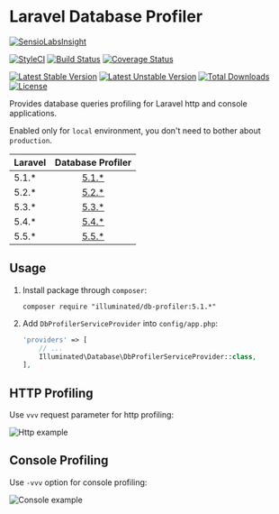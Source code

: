 # Laravel Database Profiler

[![SensioLabsInsight](https://insight.sensiolabs.com/projects/8ec1928c-0727-427c-96e9-2a963eb6546b/big.png)](https://insight.sensiolabs.com/projects/8ec1928c-0727-427c-96e9-2a963eb6546b)

[![StyleCI](https://styleci.io/repos/68023936/shield?branch=5.1&style=flat)](https://styleci.io/repos/68023936)
[![Build Status](https://travis-ci.org/dmitry-ivanov/laravel-db-profiler.svg?branch=5.1)](https://travis-ci.org/dmitry-ivanov/laravel-db-profiler)
[![Coverage Status](https://coveralls.io/repos/github/dmitry-ivanov/laravel-db-profiler/badge.svg?branch=5.1)](https://coveralls.io/github/dmitry-ivanov/laravel-db-profiler?branch=5.1)

[![Latest Stable Version](https://poser.pugx.org/illuminated/db-profiler/v/stable)](https://packagist.org/packages/illuminated/db-profiler)
[![Latest Unstable Version](https://poser.pugx.org/illuminated/db-profiler/v/unstable)](https://packagist.org/packages/illuminated/db-profiler)
[![Total Downloads](https://poser.pugx.org/illuminated/db-profiler/downloads)](https://packagist.org/packages/illuminated/db-profiler)
[![License](https://poser.pugx.org/illuminated/db-profiler/license)](https://packagist.org/packages/illuminated/db-profiler)

Provides database queries profiling for Laravel http and console applications.

Enabled only for `local` environment, you don't need to bother about `production`.

| Laravel | Database Profiler                                                      |
| ------- | :--------------------------------------------------------------------: |
| 5.1.*   | [5.1.*](https://github.com/dmitry-ivanov/laravel-db-profiler/tree/5.1) |
| 5.2.*   | [5.2.*](https://github.com/dmitry-ivanov/laravel-db-profiler/tree/5.2) |
| 5.3.*   | [5.3.*](https://github.com/dmitry-ivanov/laravel-db-profiler/tree/5.3) |
| 5.4.*   | [5.4.*](https://github.com/dmitry-ivanov/laravel-db-profiler/tree/5.4) |
| 5.5.*   | [5.5.*](https://github.com/dmitry-ivanov/laravel-db-profiler/tree/5.5) |

## Usage

1. Install package through `composer`:

    ```shell
    composer require "illuminated/db-profiler:5.1.*"
    ```

2. Add `DbProfilerServiceProvider` into `config/app.php`:

    ```php
    'providers' => [
        // ...
        Illuminated\Database\DbProfilerServiceProvider::class,
    ],
    ```

## HTTP Profiling

Use `vvv` request parameter for http profiling:

![Http example](doc/img/example-http.gif)

## Console Profiling

Use `-vvv` option for console profiling:

![Console example](doc/img/example-console.gif)
